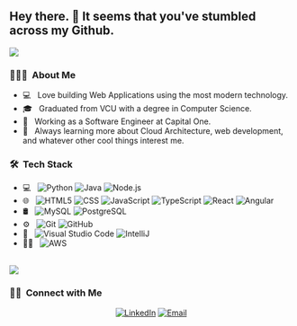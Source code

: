 <h2> Hey there. 👋 It seems that you've stumbled across my Github.</h2>
<img src="https://user-images.githubusercontent.com/42748760/148127580-cdbe2646-25e6-497f-959f-42da905864fd.gif"/>

<h3> 👨🏻‍💻 &nbsp;About Me </h3>

- 💻 &nbsp; Love building Web Applications using the most modern technology.
- 🎓 &nbsp; Graduated from VCU with a degree in Computer Science.
- 💼 &nbsp; Working as a Software Engineer at Capital One.
- 🌱 &nbsp; Always learning more about Cloud Architecture, web development, and whatever other cool things interest me.

<h3> 🛠 &nbsp;Tech Stack</h3>

- 💻 &nbsp;
  ![Python](https://img.shields.io/badge/-Python-333333?style=flat&logo=python)
  ![Java](https://img.shields.io/badge/-Java-333333?style=flat&logo=Java&logoColor=007396)
  ![Node.js](https://img.shields.io/badge/-Node.js-333333?style=flat&logo=node.js)
- 🌐 &nbsp;
  ![HTML5](https://img.shields.io/badge/-HTML5-333333?style=flat&logo=HTML5)
  ![CSS](https://img.shields.io/badge/-CSS-333333?style=flat&logo=CSS3&logoColor=1572B6)
  ![JavaScript](https://img.shields.io/badge/-JavaScript-333333?style=flat&logo=javascript)
  ![TypeScript](https://img.shields.io/badge/-TypeScript-333333?style=flat&logo=typescript)
  ![React](https://img.shields.io/badge/-React-333333?style=flat&logo=react)
  ![Angular](https://img.shields.io/badge/-Angular-333333?style=flat&logo=angular)
- 🛢 &nbsp;
  ![MySQL](https://img.shields.io/badge/-MySQL-333333?style=flat&logo=mysql)
  ![PostgreSQL](https://img.shields.io/badge/-PostgreSQL-333333?style=flat&logo=postgresql)
- ⚙️ &nbsp;
  ![Git](https://img.shields.io/badge/-Git-333333?style=flat&logo=git)
  ![GitHub](https://img.shields.io/badge/-GitHub-333333?style=flat&logo=github)
- 🔧 &nbsp;
  ![Visual Studio Code](https://img.shields.io/badge/-Visual%20Studio%20Code-333333?style=flat&logo=visual-studio-code&logoColor=007ACC)
  ![IntelliJ](https://img.shields.io/badge/-IntelliJ-333333?style=flat&logo=intellij)
- 👨‍💻 &nbsp;
  ![AWS](https://img.shields.io/badge/-AWS-333333?style=flat&logo=amazon&logoColor=007ACC)

<br/>

<a href="https://github.com/seanyboy271">
  <img src="https://github-profile-summary-cards.vercel.app/api/cards/profile-details?username=seanyboy271&theme=vue"/>
</a>

<br/>

<h3> 🤝🏻 &nbsp;Connect with Me </h3>

<p align="center">
<a href="https://www.linkedin.com/in/sea-kotrola/"><img alt="LinkedIn" src="https://img.shields.io/badge/LinkedIn-Sean%20Kotrola-blue?style=flat-square&logo=linkedin"></a>
<a href="mailto:sean.kotrola@gmail.com"><img alt="Email" src="https://img.shields.io/badge/Gmail-Sean%20Kotrola-blue?style=flat-square&logo=gmail"></a>
</p>
